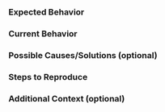 ### Expected Behavior
<!-- Describe what should happen. -->

### Current Behavior
<!-- Describe what happens instead of the expected behavior. -->

### Possible Causes/Solutions (optional)
<!-- Suggest one or more fixes/reasons for the issue. -->

### Steps to Reproduce
<!-- Provide a link to a test, example, or a set of steps to follow. -->

### Additional Context (optional)
<!-- The device, browser, version, environment, etc. that this issue refers to. -->
